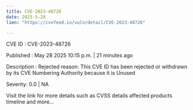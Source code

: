 ```yaml
---
title: CVE-2023-48726
date: 2025-5-28
lien: "https://cvefeed.io/vuln/detail/CVE-2023-48726"

---
```


CVE ID : CVE-2023-48726

Published :  May 28
2025
10:15 p.m. | 21 minutes ago

Description : Rejected reason: This CVE ID has been rejected or withdrawn by its CVE Numbering Authority because it is Unused

Severity: 0.0 | NA

Visit the link for more details
such as CVSS details
affected products
timeline
and more...
